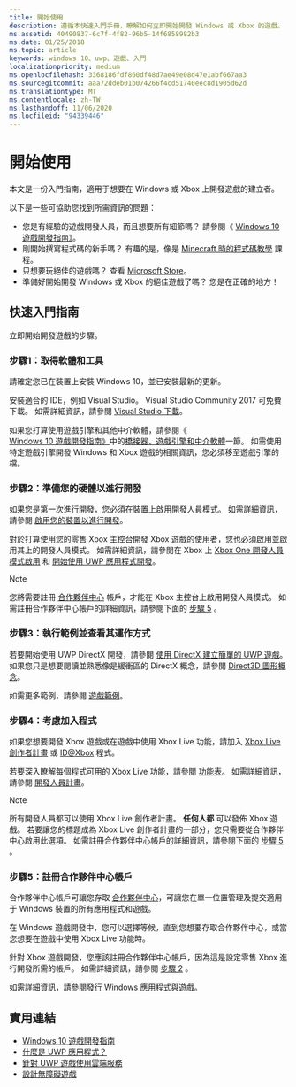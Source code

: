 ```yaml
---
title: 開始使用
description: 遵循本快速入門手冊，瞭解如何立即開始開發 Windows 或 Xbox 的遊戲。
ms.assetid: 40490837-6c7f-4f82-96b5-14f6858982b3
ms.date: 01/25/2018
ms.topic: article
keywords: windows 10、uwp、遊戲、入門
localizationpriority: medium
ms.openlocfilehash: 3368186fdf860df48d7ae49e08d47e1abf667aa3
ms.sourcegitcommit: aaa72ddeb01b074266f4cd51740eec8d1905d62d
ms.translationtype: MT
ms.contentlocale: zh-TW
ms.lasthandoff: 11/06/2020
ms.locfileid: "94339446"
---
```

# <a name="getting-started"></a>開始使用

本文是一份入門指南，適用于想要在 Windows 或 Xbox 上開發遊戲的建立者。 

以下是一些可協助您找到所需資訊的問題：
* 您是有經驗的遊戲開發人員，而且想要所有細節嗎？ 請參閱《 [Windows 10 遊戲開發指南》](e2e.md)。
* 剛開始撰寫程式碼的新手嗎？ 有趣的是，像是 [Minecraft 時的程式碼教學](https://code.org/minecraft) 課程。
* 只想要玩絕佳的遊戲嗎？ 查看 [Microsoft Store](https://www.microsoft.com/store)。
* 準備好開始開發 Windows 或 Xbox 的絕佳遊戲了嗎？  您是在正確的地方！

## <a name="quick-start-guide"></a>快速入門指南

立即開始開發遊戲的步驟。

### <a name="step-1-get-the-software-and-tools"></a>步驟1：取得軟體和工具

請確定您已在裝置上安裝 Windows 10，並已安裝最新的更新。

安裝適合的 IDE，例如 Visual Studio。 Visual Studio Community 2017 可免費下載。 如需詳細資訊，請參閱 [Visual Studio 下載](https://visualstudio.microsoft.com/downloads/)。

如果您打算使用遊戲引擎和其他中介軟體，請參閱《 [Windows 10 遊戲開發指南》](e2e.md)中的[橋接器、遊戲引擎和中介軟體](e2e.md#bridges-game-engines-and-middleware)一節。 如需使用特定遊戲引擎開發 Windows 和 Xbox 遊戲的相關資訊，您必須移至遊戲引擎的檔。

### <a name="step-2-prepare-your-hardware-for-development"></a>步驟2：準備您的硬體以進行開發

如果您是第一次進行開發，您必須在裝置上啟用開發人員模式。 如需詳細資訊，請參閱 [啟用您的裝置以進行開發](/windows/apps/get-started/enable-your-device-for-development)。

對於打算使用您的零售 Xbox 主控台開發 Xbox 遊戲的使用者，您也必須啟用並啟用其上的開發人員模式。 如需詳細資訊，請參閱在 Xbox 上 [Xbox One 開發人員模式啟用](../xbox-apps/devkit-activation.md) 和 [開始使用 UWP 應用程式開發](../xbox-apps/getting-started.md)。 

> [!Note]
> 您將需要註冊 [合作夥伴中心](https://partner.microsoft.com/dashboard)  帳戶，才能在 Xbox 主控台上啟用開發人員模式。 如需註冊合作夥伴中心帳戶的詳細資訊，請參閱下面的 [步驟 5](#step-5-sign-up-for-a-partner-center-account) 。

### <a name="step-3-run-a-sample-and-see-how-it-works"></a>步驟3：執行範例並查看其運作方式

若要開始使用 UWP DirectX 開發，請參閱 [使用 DirectX 建立簡單的 UWP 遊戲](tutorial--create-your-first-uwp-directx-game.md)。 如果您只是想要閱讀並熟悉像是緩衝區的 DirectX 概念，請參閱 [Direct3D 圖形概念](../graphics-concepts/index.md)。

如需更多範例，請參閱 [遊戲範例](e2e.md#game-samples)。

### <a name="step-4-consider-joining-a-program"></a>步驟4：考慮加入程式

如果您想要開發 Xbox 遊戲或在遊戲中使用 Xbox Live 功能，請加入 [Xbox Live 創作者計畫](https://developer.microsoft.com/games/xbox/xboxlive/creator) 或 [ID@Xbox](https://www.xbox.com/Developers/id) 程式。 

若要深入瞭解每個程式可用的 Xbox Live 功能，請參閱 [功能表](/gaming/xbox-live/developer-program-overview.md#feature-table)。 如需詳細資訊，請參閱 [開發人員計畫](e2e.md#developer-programs)。

> [!Note]
> 所有開發人員都可以使用 Xbox Live 創作者計畫。 **任何人都** 可以發佈 Xbox 遊戲。 若要讓您的標題成為 Xbox Live 創作者計畫的一部分，您只需要從合作夥伴中心啟用此選項。 如需註冊合作夥伴中心帳戶的詳細資訊，請參閱下面的 [步驟 5](#step-5-sign-up-for-a-partner-center-account) 。

### <a name="step-5-sign-up-for-a-partner-center-account"></a>步驟5：註冊合作夥伴中心帳戶

合作夥伴中心帳戶可讓您存取 [合作夥伴中心](https://partner.microsoft.com/dashboard)，可讓您在單一位置管理及提交適用于 Windows 裝置的所有應用程式和遊戲。

在 Windows 遊戲開發中，您可以選擇等候，直到您想要存取合作夥伴中心，或當您想要在遊戲中使用 Xbox Live 功能時。

針對 Xbox 遊戲開發，您應該註冊合作夥伴中心帳戶，因為這是設定零售 Xbox 進行開發所需的帳戶。 如需詳細資訊，請參閱 [步驟 2](#step-2-prepare-your-hardware-for-development) 。

如需詳細資訊，請參閱[發行 Windows 應用程式與遊戲](../publish/index.md)。

## <a name="useful-links"></a>實用連結

* [Windows 10 遊戲開發指南](e2e.md)
* [什麼是 UWP 應用程式？](../get-started/universal-application-platform-guide.md)
* [針對 UWP 遊戲使用雲端服務](cloud-for-games.md)
* [設計無障礙遊戲](accessibility-for-games.md)